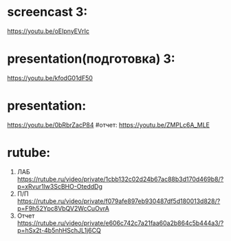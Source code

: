 # screencast 3:
https://youtu.be/oEIpnyEVrIc
# presentation(подготовка) 3:
https://youtu.be/kfodG01dF50
# presentation:
https://youtu.be/0bRbrZacP84
#отчет:
https://youtu.be/ZMPLc6A_MLE
# rutube:
 1. ЛАБ https://rutube.ru/video/private/1cbb132c02d24b67ac88b3d170d469b8/?p=xRvur1lw3ScBHO-OteddDg
 2. П/П https://rutube.ru/video/private/f079afe897eb930487df5d180013d828/?p=F9h52Ypc8VbQV2WcCuOvrA
 3. Отчет https://rutube.ru/video/private/e606c742c7a21faa60a2b864c5b444a3/?p=hSx2t-4b5nhHSchJL1j6CQ
